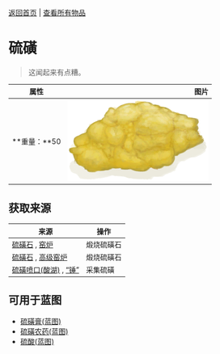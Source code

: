 [返回首页](index.md)   |  [查看所有物品](object.md)
# 硫磺  
> 这闻起来有点糟。  
  
  属性  |   图片   
 ----  |  ----:   
 **重量：**50  |  ![](Sprite/Brimstone.png)   
  
## 获取来源  
来源  |  操作  
----  |  ----  
[硫磺石](StoneHeavyBrimstone.md) , [窑炉](Kiln.md)  |  煅烧硫磺石  
[硫磺石](StoneHeavyBrimstone.md) , [高级窑炉](KilnAdvanced.md)  |  煅烧硫磺石  
[硫磺喷口(酸湖)](VentBrimstone.md) , [“锤”](tag_Hammer.md)  |  采集硫磺  
## 可用于蓝图  
- [硫磺膏(蓝图)](Bp_BrimstoneGel.md)  
- [硫磺农药(蓝图)](Bp_PesticideBrimstone.md)  
- [硫酸(蓝图)](Bp_Vitriol.md)  
  
  
